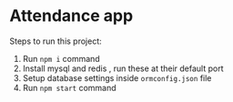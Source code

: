 # Attendance app

Steps to run this project:

1. Run `npm i` command
2. Install mysql and redis , run these at their default port
3. Setup database settings inside `ormconfig.json` file
4. Run `npm start` command
